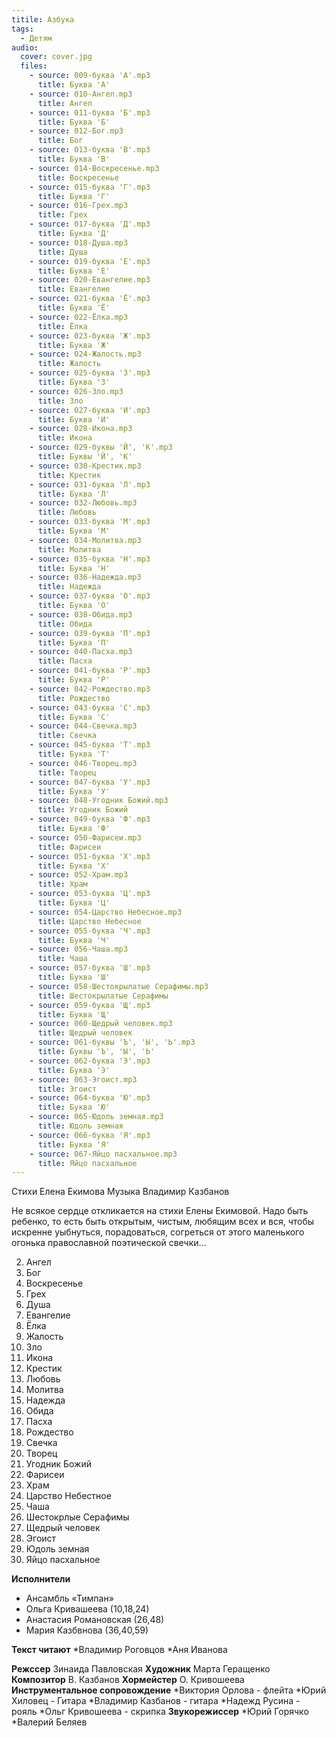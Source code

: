 ```yaml
---
titile: Азбука
tags:
  - Детям
audio:
  cover: cover.jpg
  files:
    - source: 009-буква 'А'.mp3
      title: Буква 'А'
    - source: 010-Ангел.mp3
      title: Ангел
    - source: 011-буква 'Б'.mp3
      title: Буква 'Б'
    - source: 012-Бог.mp3
      title: Бог
    - source: 013-буква 'В'.mp3
      title: Буква 'В'
    - source: 014-Воскресенье.mp3
      title: Воскресенье
    - source: 015-буква 'Г'.mp3
      title: Буква 'Г'
    - source: 016-Грех.mp3
      title: Грех
    - source: 017-буква 'Д'.mp3
      title: Буква 'Д'
    - source: 018-Душа.mp3
      title: Душа
    - source: 019-буква 'Е'.mp3
      title: Буква 'Е'
    - source: 020-Евангелие.mp3
      title: Евангелие
    - source: 021-буква 'Ё'.mp3
      title: Буква 'Ё'
    - source: 022-Ёлка.mp3
      title: Ёлка
    - source: 023-буква 'Ж'.mp3
      title: Буква 'Ж'
    - source: 024-Жалость.mp3
      title: Жалость
    - source: 025-буква 'З'.mp3
      title: Буква 'З'
    - source: 026-Зло.mp3
      title: Зло
    - source: 027-буква 'И'.mp3
      title: Буква 'И'
    - source: 028-Икона.mp3
      title: Икона
    - source: 029-буквы 'Й', 'К'.mp3
      title: Буквы 'Й', 'К'
    - source: 030-Крестик.mp3
      title: Крестик
    - source: 031-буква 'Л'.mp3
      title: Буква 'Л'
    - source: 032-Любовь.mp3
      title: Любовь
    - source: 033-буква 'М'.mp3
      title: Буква 'М'
    - source: 034-Молитва.mp3
      title: Молитва
    - source: 035-буква 'Н'.mp3
      title: Буква 'Н'
    - source: 036-Надежда.mp3
      title: Надежда
    - source: 037-буква 'О'.mp3
      title: Буква 'О'
    - source: 038-Обида.mp3
      title: Обида
    - source: 039-буква 'П'.mp3
      title: Буква 'П'
    - source: 040-Пасха.mp3
      title: Пасха
    - source: 041-буква 'Р'.mp3
      title: Буква 'Р'
    - source: 042-Рождество.mp3
      title: Рождество
    - source: 043-буква 'С'.mp3
      title: Буква 'С'
    - source: 044-Свечка.mp3
      title: Свечка
    - source: 045-буква 'Т'.mp3
      title: Буква 'Т'
    - source: 046-Творец.mp3
      title: Творец
    - source: 047-буква 'У'.mp3
      title: Буква 'У'
    - source: 048-Угодник Божий.mp3
      title: Угодник Божий
    - source: 049-буква 'Ф'.mp3
      title: Буква 'Ф'
    - source: 050-Фарисеи.mp3
      title: Фарисеи
    - source: 051-буква 'Х'.mp3
      title: Буква 'Х'
    - source: 052-Храм.mp3
      title: Храм
    - source: 053-буква 'Ц'.mp3
      title: Буква 'Ц'
    - source: 054-Царство Небесное.mp3
      title: Царство Небесное
    - source: 055-буква 'Ч'.mp3
      title: Буква 'Ч'
    - source: 056-Чаша.mp3
      title: Чаша
    - source: 057-буква 'Ш'.mp3
      title: Буква 'Ш'
    - source: 058-Шестокрылатые Серафимы.mp3
      title: Шестокрылатые Серафимы
    - source: 059-буква 'Щ'.mp3
      title: Буква 'Щ'
    - source: 060-Щедрый человек.mp3
      title: Щедрый человек
    - source: 061-буквы 'Ъ', 'Ы', 'Ь'.mp3
      title: Буквы 'Ъ', 'Ы', 'Ь'
    - source: 062-буква 'Э'.mp3
      title: Буква 'Э'
    - source: 063-Эгоист.mp3
      title: Эгоист
    - source: 064-буква 'Ю'.mp3
      title: Буква 'Ю'
    - source: 065-Юдоль земная.mp3
      title: Юдоль земная
    - source: 066-буква 'Я'.mp3
      title: Буква 'Я'
    - source: 067-Яйцо пасхальное.mp3
      title: Яйцо пасхальное
---
```

Стихи 
Елена Екимова
Музыка
Владимир Казбанов


Не всякое сердце откликается на стихи Елены Екимовой.
Надо быть ребенко, то есть быть открытым, чистым, 
любящим всех и вся, чтобы искренне уыбнуться, 
порадоваться, согреться от этого маленького огонька 
православной поэтической свечки…

2. Ангел
4. Бог
6. Воскресенье 
8. Грех 
10. Душа 
12. Евангелие 
14. Ёлка
16. Жалость 
18. Зло
20. Икона
22. Крестик
24. Любовь
26. Молитва
28. Надежда
30. Обида
32. Пасха
34. Рождество
36. Свечка 
38. Творец
40. Угодник Божий 
42. Фарисеи 
44. Храм
46. Царство Небестное
48. Чаша
50. Шестокрлые Серафимы
52. Щедрый человек
55. Эгоист
57. Юдоль земная
59. Яйцо пасхальное


**Исполнители** 
  * Ансамбль «Тимпан»
  * Ольга Кривашеева (10,18,24)
  * Анастасия Романовская (26,48)
  * Мария Казбвнова (36,40,59)

**Текст читают** 
 *Владимир Роговцов
 *Аня Иванова

**Режссер** Зинаида Павловская
**Художник** Марта Геращенко
**Композитор** В. Казбанов
**Хормейстер** О. Кривошеева
**Инструментальное сопровождение** 
 *Виктория Орлова - флейта
 *Юрий Хиловец - Гитара
 *Владимир Казбанов -  гитара
 *Надежд Русина - рояль
 *Ольг Кривошеева - скрипка
**Звукорежиссер** 
 *Юрий Горячко
 *Валерий Беляев